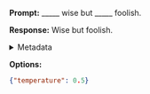**Prompt:**
_____ wise but _____ foolish.

**Response:**
Wise but foolish.

<details><summary>Metadata</summary>

- Duration: 724 ms
- Datetime: 2023-09-02T22:21:28.313383
- Model: gpt-3.5-turbo-0613

</details>

**Options:**
```json
{"temperature": 0.5}
```

